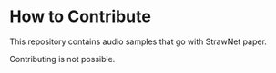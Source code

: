 # How to Contribute

This repository contains audio samples that go with StrawNet paper.

Contributing is not possible.
